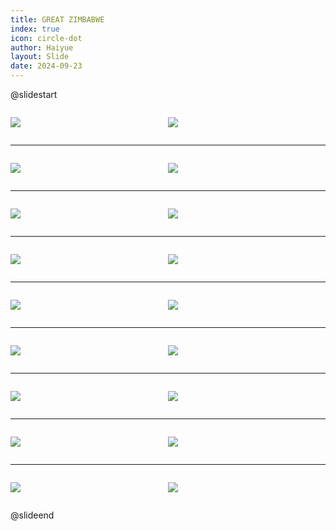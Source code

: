 ```yaml
---
title: GREAT ZIMBABWE
index: true
icon: circle-dot
author: Haiyue
layout: Slide
date: 2024-09-23
---
```

 
@slidestart

<div style="display:flex">
<div style="flex:1">

![](https://raw.githubusercontent.com/yclord/reading/refs/heads/master/english/Level-L/GREAT%20ZIMBABWE/001.webp)
</div>
<div style="flex:1">

![](https://raw.githubusercontent.com/yclord/reading/refs/heads/master/english/Level-L/GREAT%20ZIMBABWE/002.webp)
</div>
</div>

---

<div style="display:flex">
<div style="flex:1">

![](https://raw.githubusercontent.com/yclord/reading/refs/heads/master/english/Level-L/GREAT%20ZIMBABWE/003.webp)
</div>
<div style="flex:1">

![](https://raw.githubusercontent.com/yclord/reading/refs/heads/master/english/Level-L/GREAT%20ZIMBABWE/004.webp)
</div>
</div>

---

<div style="display:flex">
<div style="flex:1">

![](https://raw.githubusercontent.com/yclord/reading/refs/heads/master/english/Level-L/GREAT%20ZIMBABWE/005.webp)
</div>
<div style="flex:1">

![](https://raw.githubusercontent.com/yclord/reading/refs/heads/master/english/Level-L/GREAT%20ZIMBABWE/006.webp)
</div>
</div>

---

<div style="display:flex">
<div style="flex:1">

![](https://raw.githubusercontent.com/yclord/reading/refs/heads/master/english/Level-L/GREAT%20ZIMBABWE/007.webp)
</div>
<div style="flex:1">

![](https://raw.githubusercontent.com/yclord/reading/refs/heads/master/english/Level-L/GREAT%20ZIMBABWE/008.webp)
</div>
</div>

---

<div style="display:flex">
<div style="flex:1">

![](https://raw.githubusercontent.com/yclord/reading/refs/heads/master/english/Level-L/GREAT%20ZIMBABWE/009.webp)
</div>
<div style="flex:1">

![](https://raw.githubusercontent.com/yclord/reading/refs/heads/master/english/Level-L/GREAT%20ZIMBABWE/010.webp)
</div>
</div>

---

<div style="display:flex">
<div style="flex:1">

![](https://raw.githubusercontent.com/yclord/reading/refs/heads/master/english/Level-L/GREAT%20ZIMBABWE/011.webp)
</div>
<div style="flex:1">

![](https://raw.githubusercontent.com/yclord/reading/refs/heads/master/english/Level-L/GREAT%20ZIMBABWE/012.webp)
</div>
</div>

---

<div style="display:flex">
<div style="flex:1">

![](https://raw.githubusercontent.com/yclord/reading/refs/heads/master/english/Level-L/GREAT%20ZIMBABWE/013.webp)
</div>
<div style="flex:1">

![](https://raw.githubusercontent.com/yclord/reading/refs/heads/master/english/Level-L/GREAT%20ZIMBABWE/014.webp)
</div>
</div>

---

<div style="display:flex">
<div style="flex:1">

![](https://raw.githubusercontent.com/yclord/reading/refs/heads/master/english/Level-L/GREAT%20ZIMBABWE/015.webp)
</div>
<div style="flex:1">

![](https://raw.githubusercontent.com/yclord/reading/refs/heads/master/english/Level-L/GREAT%20ZIMBABWE/016.webp)
</div>
</div>

---

<div style="display:flex">
<div style="flex:1">

![](https://raw.githubusercontent.com/yclord/reading/refs/heads/master/english/Level-L/GREAT%20ZIMBABWE/017.webp)
</div>
<div style="flex:1">

![](https://raw.githubusercontent.com/yclord/reading/refs/heads/master/english/Level-L/GREAT%20ZIMBABWE/018.webp)
</div>
</div>

@slideend